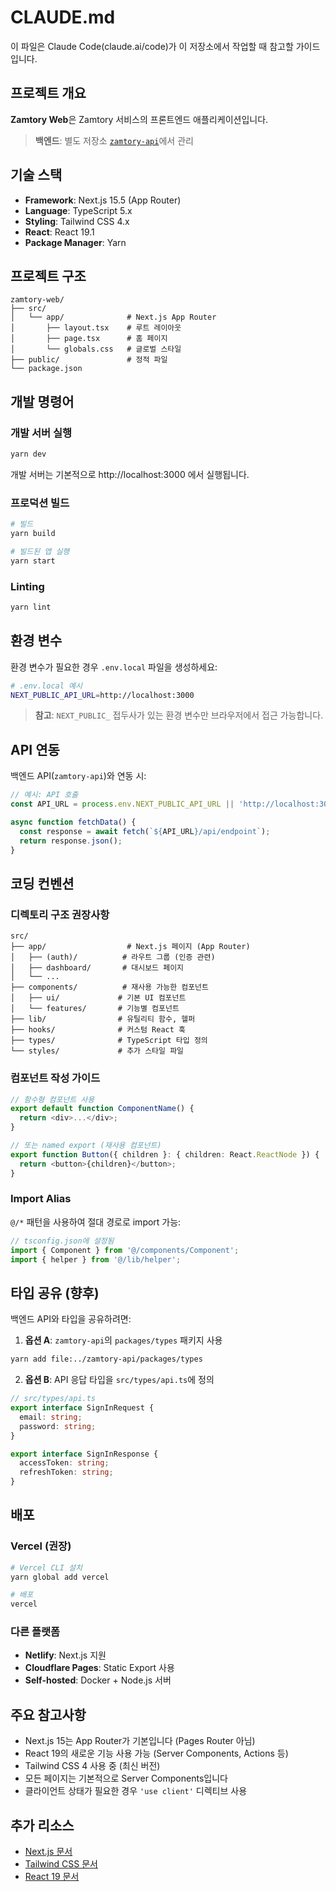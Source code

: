 # CLAUDE.md

이 파일은 Claude Code(claude.ai/code)가 이 저장소에서 작업할 때 참고할 가이드입니다.

## 프로젝트 개요

**Zamtory Web**은 Zamtory 서비스의 프론트엔드 애플리케이션입니다.

> **백엔드**: 별도 저장소 [`zamtory-api`](https://github.com/HYEONMIN94/zamtory)에서 관리

## 기술 스택

- **Framework**: Next.js 15.5 (App Router)
- **Language**: TypeScript 5.x
- **Styling**: Tailwind CSS 4.x
- **React**: React 19.1
- **Package Manager**: Yarn

## 프로젝트 구조

```
zamtory-web/
├── src/
│   └── app/              # Next.js App Router
│       ├── layout.tsx    # 루트 레이아웃
│       ├── page.tsx      # 홈 페이지
│       └── globals.css   # 글로벌 스타일
├── public/               # 정적 파일
└── package.json
```

## 개발 명령어

### 개발 서버 실행

```bash
yarn dev
```

개발 서버는 기본적으로 http://localhost:3000 에서 실행됩니다.

### 프로덕션 빌드

```bash
# 빌드
yarn build

# 빌드된 앱 실행
yarn start
```

### Linting

```bash
yarn lint
```

## 환경 변수

환경 변수가 필요한 경우 `.env.local` 파일을 생성하세요:

```bash
# .env.local 예시
NEXT_PUBLIC_API_URL=http://localhost:3000
```

> **참고**: `NEXT_PUBLIC_` 접두사가 있는 환경 변수만 브라우저에서 접근 가능합니다.

## API 연동

백엔드 API(`zamtory-api`)와 연동 시:

```typescript
// 예시: API 호출
const API_URL = process.env.NEXT_PUBLIC_API_URL || 'http://localhost:3000';

async function fetchData() {
  const response = await fetch(`${API_URL}/api/endpoint`);
  return response.json();
}
```

## 코딩 컨벤션

### 디렉토리 구조 권장사항

```
src/
├── app/                  # Next.js 페이지 (App Router)
│   ├── (auth)/          # 라우트 그룹 (인증 관련)
│   ├── dashboard/       # 대시보드 페이지
│   └── ...
├── components/          # 재사용 가능한 컴포넌트
│   ├── ui/             # 기본 UI 컴포넌트
│   └── features/       # 기능별 컴포넌트
├── lib/                # 유틸리티 함수, 헬퍼
├── hooks/              # 커스텀 React 훅
├── types/              # TypeScript 타입 정의
└── styles/             # 추가 스타일 파일
```

### 컴포넌트 작성 가이드

```typescript
// 함수형 컴포넌트 사용
export default function ComponentName() {
  return <div>...</div>;
}

// 또는 named export (재사용 컴포넌트)
export function Button({ children }: { children: React.ReactNode }) {
  return <button>{children}</button>;
}
```

### Import Alias

`@/*` 패턴을 사용하여 절대 경로로 import 가능:

```typescript
// tsconfig.json에 설정됨
import { Component } from '@/components/Component';
import { helper } from '@/lib/helper';
```

## 타입 공유 (향후)

백엔드 API와 타입을 공유하려면:

1. **옵션 A**: `zamtory-api`의 `packages/types` 패키지 사용
```bash
yarn add file:../zamtory-api/packages/types
```

2. **옵션 B**: API 응답 타입을 `src/types/api.ts`에 정의

```typescript
// src/types/api.ts
export interface SignInRequest {
  email: string;
  password: string;
}

export interface SignInResponse {
  accessToken: string;
  refreshToken: string;
}
```

## 배포

### Vercel (권장)

```bash
# Vercel CLI 설치
yarn global add vercel

# 배포
vercel
```

### 다른 플랫폼
- **Netlify**: Next.js 지원
- **Cloudflare Pages**: Static Export 사용
- **Self-hosted**: Docker + Node.js 서버

## 주요 참고사항

- Next.js 15는 App Router가 기본입니다 (Pages Router 아님)
- React 19의 새로운 기능 사용 가능 (Server Components, Actions 등)
- Tailwind CSS 4 사용 중 (최신 버전)
- 모든 페이지는 기본적으로 Server Components입니다
- 클라이언트 상태가 필요한 경우 `'use client'` 디렉티브 사용

## 추가 리소스

- [Next.js 문서](https://nextjs.org/docs)
- [Tailwind CSS 문서](https://tailwindcss.com/docs)
- [React 19 문서](https://react.dev)

